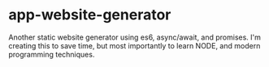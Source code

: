 # app-website-generator

Another static website generator using es6, async/await, and promises. I'm creating this to save time, but most importantly to learn NODE, and modern programming techniques.

